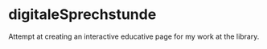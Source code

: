 # digitaleSprechstunde
Attempt at creating an interactive educative page for my work at the library.
